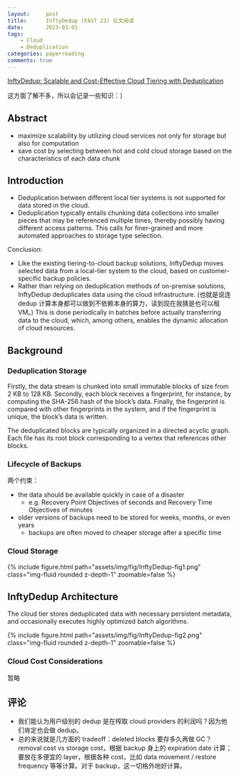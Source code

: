 ```yaml
---
layout:     post
title:      InftyDedup (FAST 23) 论文阅读
date:       2023-03-01
tags:
    - Cloud
    - Deduplication
categories: paperreading
comments: true
---
```


[InftyDedup: Scalable and Cost-Effective Cloud Tiering with Deduplication](https://www.usenix.org/conference/fast23/presentation/kotlarska)

这方面了解不多，所以会记录一些知识：）

## Abstract

- maximize scalability by utilizing cloud services not only for storage but also for computation
- save cost by selecting between hot and cold cloud storage based on the characteristics of each data chunk

## Introduction

- Deduplication between different local tier systems is not supported for data stored in the cloud.
- Deduplication typically entails chunking data collections into smaller pieces that may be referenced multiple times, thereby possibly having different access patterns. This calls for finer-grained and more automated approaches to storage type selection.

Conclusion:

- Like the existing tiering-to-cloud backup solutions, InftyDedup moves selected data from a local-tier system to the cloud, based on customer-specific backup policies.
- Rather than relying on deduplication methods of on-premise solutions, InftyDedup deduplicates data using the cloud infrastructure. (也就是说连 dedup 计算本身都可以做到不依赖本身的算力，读到现在我猜是也可以租 VM。) This is done periodically in batches before actually transferring data to the cloud, which, among others, enables the dynamic allocation of cloud resources. 

## Background

### Deduplication Storage

Firstly, the data stream is chunked into small immutable blocks of size from 2 KB to 128 KB. Secondly, each block receives a fingerprint, for instance, by computing the SHA-256 hash of the block’s data. Finally, the fingerprint is compared with other fingerprints in the system, and if the fingerprint is unique, the block’s data is written.

The deduplicated blocks are typically organized in a directed acyclic graph. Each file has its root block corresponding to a vertex that references other blocks.

### Lifecycle of Backups

两个约束：
- the data should be available quickly in case of a disaster
  - e.g. Recovery Point Objectives of seconds and Recovery Time Objectives of minutes
- older versions of backups need to be stored for weeks, months, or even years
  - backups are often moved to cheaper storage after a specific time

### Cloud Storage

{% include figure.html path="assets/img/fig/InftyDedup-fig1.png" class="img-fluid rounded z-depth-1" zoomable=false %}

## InftyDedup Architecture

The cloud tier stores deduplicated data with necessary persistent metadata, and occasionally executes highly optimized batch algorithms.

{% include figure.html path="assets/img/fig/InftyDedup-fig2.png" class="img-fluid rounded z-depth-1" zoomable=false %}

### Cloud Cost Considerations

暂略

## 评论

- 我们能认为用户级别的 dedup 是在榨取 cloud providers 的利润吗？因为他们肯定也会做 dedup。
- 总的来说就是几方面的 tradeoff：deleted blocks 要存多久再做 GC？removal cost vs storage cost，根据 backup 身上的 expiration date 计算；要放在多便宜的 layer，根据各种 cost，比如 data movement / restore frequency 等等计算。对于 backup，这一切格外地好计算。 